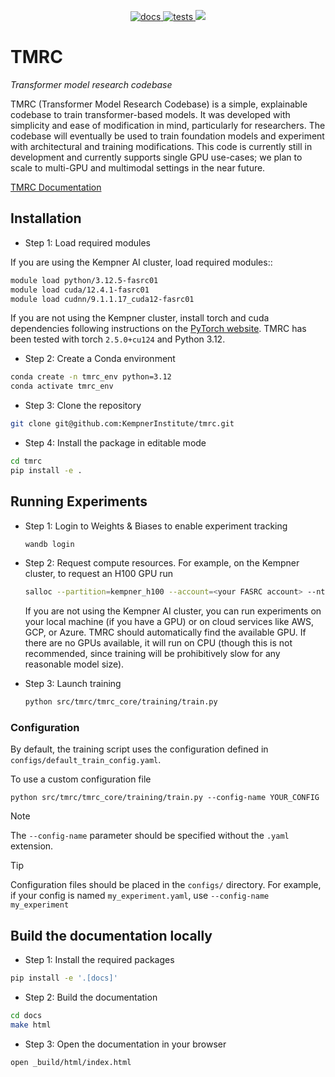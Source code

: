 
<p align="center">
  <a href="https://github.com/KempnerInstitute/tmrc/actions/workflows/deploy-docs.yml">
    <img src="https://github.com/KempnerInstitute/tmrc/actions/workflows/deploy-docs.yml/badge.svg?branch=develop" alt="docs">
  </a>
  <a href="https://github.com/KempnerInstitute/tmrc/actions/workflows/python-package.yml">
    <img src="https://github.com/KempnerInstitute/tmrc/actions/workflows/python-package.yml/badge.svg" alt="tests">
  </a>
  <a href="https://codecov.io/gh/KempnerInstitute/tmrc" > 
    <img src="https://codecov.io/gh/KempnerInstitute/tmrc/graph/badge.svg?token=PONKB6HEEH"/> 
  </a>
</p>


# TMRC

_Transformer model research codebase_

TMRC (Transformer Model Research Codebase) is a simple, explainable codebase to train transformer-based models. It was developed with simplicity and ease of modification in mind, particularly for researchers. The codebase will eventually be used to train foundation models and experiment with architectural and training modifications.  This code is currently still in development and currently supports single GPU use-cases; we plan to scale to multi-GPU and multimodal settings in the near future.

[TMRC Documentation](https://symmetrical-couscous-g63ee4k.pages.github.io/)


## Installation

- Step 1: Load required modules

If you are using the Kempner AI cluster, load required modules::

```bash
module load python/3.12.5-fasrc01
module load cuda/12.4.1-fasrc01
module load cudnn/9.1.1.17_cuda12-fasrc01 
```

If you are not using the Kempner cluster, install torch and cuda dependencies following instructions on the [PyTorch website](https://pytorch.org). TMRC has been tested with torch ``2.5.0+cu124`` and Python 3.12.


- Step 2: Create a Conda environment

```bash
conda create -n tmrc_env python=3.12
conda activate tmrc_env
```

- Step 3: Clone the repository
```bash
git clone git@github.com:KempnerInstitute/tmrc.git
```

- Step 4: Install the package in editable mode
```bash
cd tmrc
pip install -e .
```

## Running Experiments

- Step 1: Login to Weights & Biases to enable experiment tracking

  ```bash
  wandb login
  ```

- Step 2: Request compute resources. For example, on the Kempner cluster, to request an H100 GPU run

  ```bash
  salloc --partition=kempner_h100 --account=<your FASRC account> --ntasks=1 --cpus-per-task=8 --mem=8G --gres=gpu:1  --time=00-02:00:00
  ```

  If you are not using the Kempner AI cluster, you can run experiments on your local machine (if you have a GPU) or on cloud services like AWS, GCP, or Azure.  TMRC should automatically find the available GPU.  If there are no GPUs available, it will run on CPU (though this is not recommended, since training will be prohibitively slow for any reasonable model size).

- Step 3: Launch training

  ```bash
  python src/tmrc/tmrc_core/training/train.py
  ```

### Configuration

By default, the training script uses the configuration defined in ``configs/default_train_config.yaml``. 

To use a custom configuration file

    python src/tmrc/tmrc_core/training/train.py --config-name YOUR_CONFIG

> [!NOTE]
> The ``--config-name`` parameter should be specified without the ``.yaml`` extension.

> [!TIP]
> Configuration files should be placed in the ``configs/`` directory. For example, if your config is named ``my_experiment.yaml``, use ``--config-name my_experiment``

## Build the documentation locally

- Step 1: Install the required packages
```bash
pip install -e '.[docs]'
```

- Step 2: Build the documentation
```bash
cd docs
make html
```

- Step 3: Open the documentation in your browser
```bash
open _build/html/index.html
```